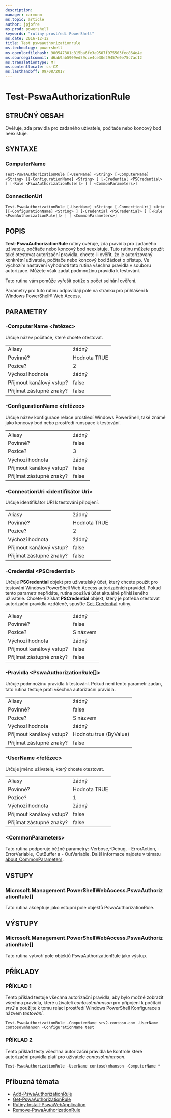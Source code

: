 ```yaml
---
description: 
manager: carmonm
ms.topic: article
author: jpjofre
ms.prod: powershell
keywords: "rutiny prostředí PowerShell"
ms.date: 2016-12-12
title: Test pswaauthorizationrule
ms.technology: powershell
ms.openlocfilehash: 900547301c815ba6fe3a9507f975503fec864e4e
ms.sourcegitcommit: d6ab9ab5909ed59cce4ce30e29457e0e75c7ac12
ms.translationtype: MT
ms.contentlocale: cs-CZ
ms.lasthandoff: 09/08/2017
---
```

# <a name="test-pswaauthorizationrule"></a>Test-PswaAuthorizationRule

## <a name="synopsis"></a>STRUČNÝ OBSAH

Ověřuje, zda pravidla pro zadaného uživatele, počítače nebo koncový bod neexistuje.

## <a name="syntax"></a>SYNTAXE

### <a name="computername"></a>ComputerName
```
Test-PswaAuthorizationRule [-UserName] <String> [-ComputerName] <String> [[-ConfigurationName] <String> ] [-Credential <PSCredential> ] [-Rule <PswaAuthorizationRule[]> ] [ <CommonParameters>]
```

### <a name="connectionuri"></a>ConnectionUri
```
Test-PswaAuthorizationRule [-UserName] <String> [-ConnectionUri] <Uri> [[-ConfigurationName] <String> ] [-Credential <PSCredential> ] [-Rule <PswaAuthorizationRule[]> ] [ <CommonParameters>]
```

## <a name="description"></a>POPIS

**Test-PswaAuthorizationRule** rutiny ověřuje, zda pravidla pro zadaného uživatele, počítače nebo koncový bod neexistuje.
Tuto rutinu můžete použít také otestovat autorizační pravidla, chcete-li ověřit, že je autorizovaný konkrétní uživatele, počítače nebo koncový bod žádost o přístup.
Ve výchozím nastavení vyhodnotí tato rutina všechna pravidla v souboru autorizace.
Můžete však zadat podmnožinu pravidla k testování.

Tato rutina vám pomůže vyřešit potíže s počet selhání ověření.

Parametry pro tuto rutinu odpovídají pole na stránku pro přihlášení k Windows PowerShell® Web Access.

## <a name="parameters"></a>PARAMETRY

### <a name="-computername-ltstringgt"></a>-ComputerName &lt;řetězec&gt;

Určuje název počítače, které chcete otestovat.

|||  
|-|-|
| Aliasy                              | žádný                                 |
| Povinné?                            | Hodnota TRUE                                 |
| Pozice?                            | 2                                    |
| Výchozí hodnota                        | žádný                                 |
| Přijmout kanálový vstup?               | false                                |
| Přijímat zástupné znaky?          | false                                |

### <a name="-configurationname-ltstringgt"></a>-ConfigurationName &lt;řetězec&gt;

Určuje název konfigurace relace prostředí Windows PowerShell, také známé jako koncový bod nebo prostředí runspace k testování.

|||  
|-|-|
| Aliasy                              | žádný                                 |
| Povinné?                            | false                                |
| Pozice?                            | 3                                    |
| Výchozí hodnota                        | žádný                                 |
| Přijmout kanálový vstup?               | false                                |
| Přijímat zástupné znaky?          | false                                |

### <a name="-connectionuri-lturigt"></a>-ConnectionUri &lt;identifikátor Uri&gt;

Určuje identifikátor URI k testování připojení.

|||  
|-|-|
| Aliasy                              | žádný                                 |
| Povinné?                            | Hodnota TRUE                                 |
| Pozice?                            | 2                                    |
| Výchozí hodnota                        | žádný                                 |
| Přijmout kanálový vstup?               | false                                |
| Přijímat zástupné znaky?          | false                                |

### <a name="-credential-ltpscredentialgt"></a>-Credential &lt;PSCredential&gt;

Určuje **PSCredential** objekt pro uživatelský účet, který chcete použít pro testování Windows PowerShell Web Access autorizačních pravidel. Pokud tento parametr nepřidáte, rutina používá účet aktuálně přihlášeného uživatele. Chcete-li získat **PSCredential** objekt, který je potřeba otestovat autorizační pravidla vzdáleně, spusťte [Get-Credential](http://go.microsoft.com/fwlink/?LinkID=293936) rutiny.

|||  
|-|-|
| Aliasy                              | žádný                                 |
| Povinné?                            | false                                |
| Pozice?                            | S názvem                                |
| Výchozí hodnota                        | žádný                                 |
| Přijmout kanálový vstup?               | false                                |
| Přijímat zástupné znaky?          | false                                |

### <a name="-rule-ltpswaauthorizationrulegt"></a>-Pravidla &lt;PswaAuthorizationRule\[\]&gt;

Určuje podmnožinu pravidla k testování. Pokud není tento parametr zadán, tato rutina testuje proti všechna autorizační pravidla.

|||  
|-|-|
| Aliasy                              | žádný                                 |
| Povinné?                            | false                                |
| Pozice?                            | S názvem                                |
| Výchozí hodnota                        | žádný                                 |
| Přijmout kanálový vstup?               | Hodnotu true (ByValue)                       |
| Přijímat zástupné znaky?          | false                                |

### <a name="-username-ltstringgt"></a>-UserName &lt;řetězec&gt;

Určuje jméno uživatele, který chcete otestovat.

|||  
|-|-|
| Aliasy                              | žádný                                 |
| Povinné?                            | Hodnota TRUE                                 |
| Pozice?                            | 1                                    |
| Výchozí hodnota                        | žádný                                 |
| Přijmout kanálový vstup?               | false                                |
| Přijímat zástupné znaky?          | false                                |

### <a name="ltcommonparametersgt"></a>&lt;CommonParameters&gt;

Tato rutina podporuje běžné parametry:-Verbose,-Debug, - ErrorAction, - ErrorVariable,-OutBuffer a - OutVariable.
Další informace najdete v tématu [about_CommonParameters](http://go.microsoft.com/fwlink/p/?LinkID=113216).

## <a name="inputs"></a>VSTUPY

### <a name="microsoftmanagementpowershellwebaccesspswaauthorizationrule"></a>Microsoft.Management.PowerShellWebAccess.PswaAuthorizationRule\[\]

Tato rutina akceptuje jako vstupní pole objektů PswaAuthorizationRule.

## <a name="outputs"></a>VÝSTUPY

### <a name="microsoftmanagementpowershellwebaccesspswaauthorizationrule"></a>Microsoft.Management.PowerShellWebAccess.PswaAuthorizationRule\[\]

Tato rutina vytvoří pole objektů PswaAuthorizationRule jako výstup.

## <a name="examples"></a>PŘÍKLADY

### <a name="example-1"></a>PŘÍKLAD 1

Tento příklad testuje všechna autorizační pravidla, aby bylo možné zobrazit všechna pravidla, které uživateli *contoso\\mhanson* pro připojení k počítači *srv2* a použijte k tomu relaci prostředí Windows PowerShell Konfigurace s názvem *testování*.

```
Test-PswaAuthorizationRule -ComputerName srv2.contoso.com -UserName contoso\mhanson -ConfigurationName test
```

### <a name="example-2"></a>PŘÍKLAD 2

Tento příklad testy všechna autorizační pravidla ke kontrole které autorizační pravidla platí pro uživatele *contoso\\mhanson*.

```
Test-PswaAuthorizationRule -UserName contoso\mhanson -ComputerName *
```

## <a name="related-topics"></a>Příbuzná témata

- [Add-PswaAuthorizationRule](add-pswaauthorizationrule.md)
- [Get-PswaAuthorizationRule](get-pswaauthorizationrule.md)
- [Rutiny Install-PswaWebApplication](install-pswawebapplication.md)
- [Remove-PswaAuthorizationRule](remove-pswaauthorizationrule.md)
